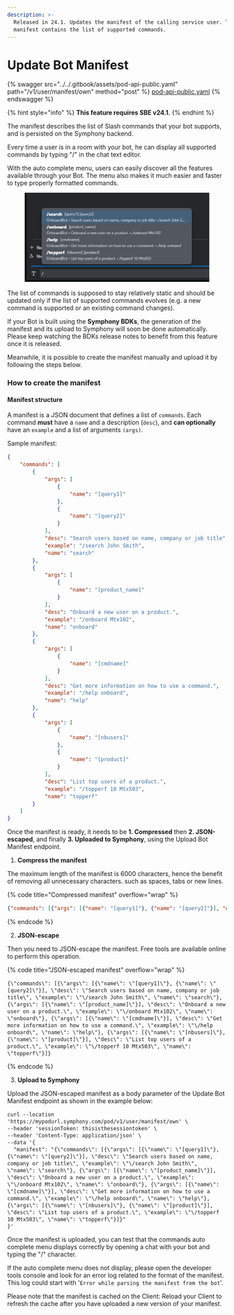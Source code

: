 ```yaml
---
description: >-
  Released in 24.1. Updates the manifest of the calling service user. The
  manifest contains the list of supported commands.
---
```


# Update Bot Manifest

{% swagger src="../../.gitbook/assets/pod-api-public.yaml" path="/v1/user/manifest/own" method="post" %}
[pod-api-public.yaml](../../.gitbook/assets/pod-api-public.yaml)
{% endswagger %}

{% hint style="info" %}
**This feature requires SBE v24.1.**
{% endhint %}

The manifest describes the list of Slash commands that your bot supports, and is persisted on the Symphony backend.

Every time a user is in a room with your bot, he can display all supported commands by typing "/" in the chat text editor.

With the auto complete menu, users can easily discover all the features available through your Bot. The menu also makes it much easier and faster to type properly formatted commands.

<figure><img src="../../.gitbook/assets/image (1).png" alt=""><figcaption></figcaption></figure>

The list of commands is supposed to stay relatively static and should be updated only if the list of supported commands evolves (e.g. a new command is supported or an existing command changes).&#x20;

If your Bot is built using the **Symphony BDKs**, the generation of the manifest and its upload to Symphony will soon be done automatically. Please keep watching the BDKs release notes to benefit from this feature once it is released.

Meanwhile, it is possible to create the manifest manually and upload it by following the steps below.

### **How to create the manifest**

#### Manifest structure

A manifest is a JSON document that defines a list of `commands`. Each command **must** have a `name` and a description (`desc`), and **can optionally** have an `example` and a list of arguments `(args)`.

Sample manifest:

```json
{
    "commands": [
        {
            "args": [
                {
                    "name": "[query1]"
                },
                {
                    "name": "[query2]"
                }
            ],
            "desc": "Search users based on name, company or job title",
            "example": "/search John Smith",
            "name": "search"
        },
        {
            "args": [
                {
                    "name": "[product_name]"
                }
            ],
            "desc": "Onboard a new user on a product.",
            "example": "/onboard Mtx102",
            "name": "onboard"
        },
        {
            "args": [
                {
                    "name": "[cmdname]"
                }
            ],
            "desc": "Get more information on how to use a command.",
            "example": "/help onboard",
            "name": "help"
        },
        {
            "args": [
                {
                    "name": "[nbusers]"
                },
                {
                    "name": "[product]"
                }
            ],
            "desc": "List top users of a product.",
            "example": "/topperf 10 Mtx503",
            "name": "topperf"
        }
    ]
}
```

Once the manifest is ready, it needs to be **1. Compressed** then **2. JSON-escaped**, and finally **3. Uploaded to Symphony**, using the Upload Bot Manifest endpoint.

1. **Compress the manifest**

The maximum length of the manifest is 6000 characters, hence the benefit of removing all unnecessary characters. such as spaces, tabs or new lines.&#x20;

{% code title="Compressed manifest" overflow="wrap" %}
```json
{"commands": [{"args": [{"name": "[query1]"}, {"name": "[query2]"}], "desc": "Search users based on name, company or job title", "example": "/search John Smith", "name": "search"}, {"args": [{"name": "[product_name]"}], "desc": "Onboard a new user on a product.", "example": "/onboard Mtx102", "name": "onboard"}, {"args": [{"name": "[cmdname]"}], "desc": "Get more information on how to use a command.", "example": "/help onboard", "name": "help"}, {"args": [{"name": "[nbusers]"}, {"name": "[product]"}], "desc": "List top users of a product.", "example": "/topperf 10 Mtx503", "name": "topperf"}]}
```
{% endcode %}

2. **JSON-escape**

Then you need to JSON-escape the manifest. Free tools are available online to perform this operation.&#x20;

{% code title="JSON-escaped manifest" overflow="wrap" %}
```
{\"commands\": [{\"args\": [{\"name\": \"[query1]\"}, {\"name\": \"[query2]\"}], \"desc\": \"Search users based on name, company or job title\", \"example\": \"\/search John Smith\", \"name\": \"search\"}, {\"args\": [{\"name\": \"[product_name]\"}], \"desc\": \"Onboard a new user on a product.\", \"example\": \"\/onboard Mtx102\", \"name\": \"onboard\"}, {\"args\": [{\"name\": \"[cmdname]\"}], \"desc\": \"Get more information on how to use a command.\", \"example\": \"\/help onboard\", \"name\": \"help\"}, {\"args\": [{\"name\": \"[nbusers]\"}, {\"name\": \"[product]\"}], \"desc\": \"List top users of a product.\", \"example\": \"\/topperf 10 Mtx503\", \"name\": \"topperf\"}]}
```
{% endcode %}

3. **Upload to Symphony**

Upload the JSON-escaped manifest as a body parameter of the Update Bot Manifest endpoint as shown in the example below:

```batch
curl --location 'https://mypodurl.symphony.com/pod/v1/user/manifest/own' \
--header 'sessionToken: thisisthesessiontoken' \
--header 'Content-Type: application/json' \
--data '{
  "manifest": "{\"commands\": [{\"args\": [{\"name\": \"[query1]\"}, {\"name\": \"[query2]\"}], \"desc\": \"Search users based on name, company or job title\", \"example\": \"\/search John Smith\", \"name\": \"search\"}, {\"args\": [{\"name\": \"[product_name]\"}], \"desc\": \"Onboard a new user on a product.\", \"example\": \"\/onboard Mtx102\", \"name\": \"onboard\"}, {\"args\": [{\"name\": \"[cmdname]\"}], \"desc\": \"Get more information on how to use a command.\", \"example\": \"\/help onboard\", \"name\": \"help\"}, {\"args\": [{\"name\": \"[nbusers]\"}, {\"name\": \"[product]\"}], \"desc\": \"List top users of a product.\", \"example\": \"\/topperf 10 Mtx503\", \"name\": \"topperf\"}]}"
}'
```

Once the manifest is uploaded, you can test that the commands auto complete menu displays correctly by opening a chat with your bot and typing the "/" character.

If the auto complete menu does not display, please open the developer tools console and look for an error log related to the format of the manifest. This log could start with '`Error while parsing the manifest from the bot`'.

Please note that the manifest is cached on the Client: Reload your Client to refresh the cache after you have uploaded a new version of your manifest.

